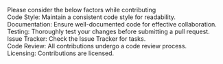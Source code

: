 Please consider the below factors while contributing
<br>
Code Style:
Maintain a consistent code style for readability.
<br>
Documentation:
Ensure well-documented code for effective collaboration.
<br>
Testing:
Thoroughly test your changes before submitting a pull request.
<br>
Issue Tracker:
Check the Issue Tracker for tasks.
<br>
Code Review:
All contributions undergo a code review process.
<br>
Licensing:
Contributions are licensed.
<br>

